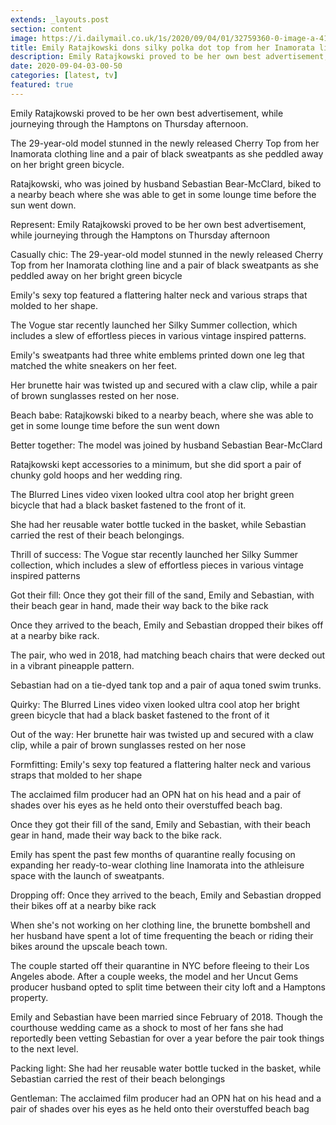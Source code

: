```yaml
---
extends: _layouts.post
section: content
image: https://i.dailymail.co.uk/1s/2020/09/04/01/32759360-0-image-a-41_1599179830239.jpg 
title: Emily Ratajkowski dons silky polka dot top from her Inamorata line as she rides through the Hamptons 
description: Emily Ratajkowski proved to be her own best advertisement, while journeying through the Hamptons on Thursday afternoon. 
date: 2020-09-04-03-00-50 
categories: [latest, tv] 
featured: true 
--- 
```

Emily Ratajkowski proved to be her own best advertisement, while journeying through the Hamptons on Thursday afternoon.

The 29-year-old model stunned in the newly released Cherry Top from her Inamorata clothing line and a pair of black sweatpants as she peddled away on her bright green bicycle.

Ratajkowski, who was joined by husband Sebastian Bear-McClard, biked to a nearby beach where she was able to get in some lounge time before the sun went down.

Represent: Emily Ratajkowski proved to be her own best advertisement, while journeying through the Hamptons on Thursday afternoon

Casually chic: The 29-year-old model stunned in the newly released Cherry Top from her Inamorata clothing line and a pair of black sweatpants as she peddled away on her bright green bicycle

Emily's sexy top featured a flattering halter neck and various straps that molded to her shape. 

The Vogue star recently launched her Silky Summer collection, which includes a slew of effortless pieces in various vintage inspired patterns.

Emily's sweatpants had three white emblems printed down one leg that matched the white sneakers on her feet.

Her brunette hair was twisted up and secured with a claw clip, while a pair of brown sunglasses rested on her nose.

Beach babe: Ratajkowski biked to a nearby beach, where she was able to get in some lounge time before the sun went down

Better together: The model was joined by husband Sebastian Bear-McClard

Ratajkowski kept accessories to a minimum, but she did sport a pair of chunky gold hoops and her wedding ring.

The Blurred Lines video vixen looked ultra cool atop her bright green bicycle that had a black basket fastened to the front of it.

She had her reusable water bottle tucked in the basket, while Sebastian carried the rest of their beach belongings. 

Thrill of success: The Vogue star recently launched her Silky Summer collection, which includes a slew of effortless pieces in various vintage inspired patterns

Got their fill: Once they got their fill of the sand, Emily and Sebastian, with their beach gear in hand, made their way back to the bike rack

Once they arrived to the beach, Emily and Sebastian dropped their bikes off at a nearby bike rack.

The pair, who wed in 2018, had matching beach chairs that were decked out in a vibrant pineapple pattern.

Sebastian had on a tie-dyed tank top and a pair of aqua toned swim trunks.

Quirky: The Blurred Lines video vixen looked ultra cool atop her bright green bicycle that had a black basket fastened to the front of it

Out of the way: Her brunette hair was twisted up and secured with a claw clip, while a pair of brown sunglasses rested on her nose

Formfitting: Emily's sexy top featured a flattering halter neck and various straps that molded to her shape

The acclaimed film producer had an OPN hat on his head and a pair of shades over his eyes as he held onto their overstuffed beach bag. 

Once they got their fill of the sand, Emily and Sebastian, with their beach gear in hand, made their way back to the bike rack.

Emily has spent the past few months of quarantine really focusing on expanding her ready-to-wear clothing line Inamorata into the athleisure space with the launch of sweatpants.



Dropping off: Once they arrived to the beach, Emily and Sebastian dropped their bikes off at a nearby bike rack

When she's not working on her clothing line, the brunette bombshell and her husband have spent a lot of time frequenting the beach or riding their bikes around the upscale beach town.

The couple started off their quarantine in NYC before fleeing to their Los Angeles abode. After a couple weeks, the model and her Uncut Gems producer husband opted to split time between their city loft and a Hamptons property.

Emily and Sebastian have been married since February of 2018. Though the courthouse wedding came as a shock to most of her fans she had reportedly been vetting Sebastian for over a year before the pair took things to the next level.

Packing light: She had her reusable water bottle tucked in the basket, while Sebastian carried the rest of their beach belongings

Gentleman: The acclaimed film producer had an OPN hat on his head and a pair of shades over his eyes as he held onto their overstuffed beach bag

